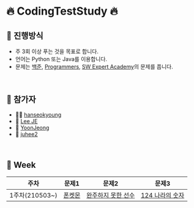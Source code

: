 # 🔥 CodingTestStudy 🔥

## 🌈 진행방식

- 주 3회 이상 푸는 것을 목표로 합니다.
- 언어는 Python 또는 Java를 이용합니다.
- 문제는 [백준](https://www.acmicpc.net/), [Programmers](https://programmers.co.kr/), [SW Expert Academy](https://swexpertacademy.com/main/main.do)의 문제를 풉니다.

<br>

## 🙋 참가자

- 🐕‍🦺 [hanseokyoung](https://github.com/hanseokyoung)
- 🐰 [Lee JE](https://github.com/jane096)
- 🐍 [YoonJeong](https://github.com/Yo0oN)
- 🙊 [juhee2](https://github.com/juhee2)

<br>

## 📅 Week

|주차|문제1|문제2|문제3|
|:-----:|:-----:|:-----:|:-----:|
|1주차(210503~)|[폰켓몬](https://programmers.co.kr/learn/courses/30/lessons/1845)|[완주하지 못한 선수](https://programmers.co.kr/learn/courses/30/lessons/42576)|[124 나라의 숫자](https://programmers.co.kr/learn/courses/30/lessons/12899)|
